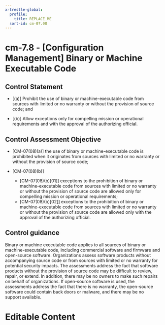 ```yaml
---
x-trestle-global:
  profile:
    title: REPLACE_ME
  sort-id: cm-07.08
---
```


# cm-7.8 - \[Configuration Management\] Binary or Machine Executable Code

## Control Statement

- \[(a)\] Prohibit the use of binary or machine-executable code from sources with limited or no warranty or without the provision of source code; and

- \[(b)\] Allow exceptions only for compelling mission or operational requirements and with the approval of the authorizing official.

## Control Assessment Objective

- \[CM-07(08)(a)\] the use of binary or machine-executable code is prohibited when it originates from sources with limited or no warranty or without the provision of source code;

- \[CM-07(08)(b)\]

  - \[CM-07(08)(b)[01]\] exceptions to the prohibition of binary or machine-executable code from sources with limited or no warranty or without the provision of source code are allowed only for compelling mission or operational requirements;
  - \[CM-07(08)(b)[02]\] exceptions to the prohibition of binary or machine-executable code from sources with limited or no warranty or without the provision of source code are allowed only with the approval of the authorizing official.

## Control guidance

Binary or machine executable code applies to all sources of binary or machine-executable code, including commercial software and firmware and open-source software. Organizations assess software products without accompanying source code or from sources with limited or no warranty for potential security impacts. The assessments address the fact that software products without the provision of source code may be difficult to review, repair, or extend. In addition, there may be no owners to make such repairs on behalf of organizations. If open-source software is used, the assessments address the fact that there is no warranty, the open-source software could contain back doors or malware, and there may be no support available.

# Editable Content

<!-- Make additions and edits below -->
<!-- The above represents the contents of the control as received by the profile, prior to additions. -->
<!-- If the profile makes additions to the control, they will appear below. -->
<!-- The above markdown may not be edited but you may edit the content below, and/or introduce new additions to be made by the profile. -->
<!-- If there is a yaml header at the top, parameter values may be edited. Use --set-parameters to incorporate the changes during assembly. -->
<!-- The content here will then replace what is in the profile for this control, after running profile-assemble. -->
<!-- The current profile has no added parts for this control, but you may add new ones here. -->
<!-- Each addition must have a heading either of the form ## Control my_addition_name -->
<!-- or ## Part a. (where the a. refers to one of the control statement labels.) -->
<!-- "## Control" parts are new parts added after the statement part. -->
<!-- "## Part" parts are new parts added into the top-level statement part with that label. -->
<!-- Subparts may be added with nested hash levels of the form ### My Subpart Name -->
<!-- underneath the parent ## Control or ## Part being added -->
<!-- See https://ibm.github.io/compliance-trestle/tutorials/ssp_profile_catalog_authoring/ssp_profile_catalog_authoring for guidance. -->
